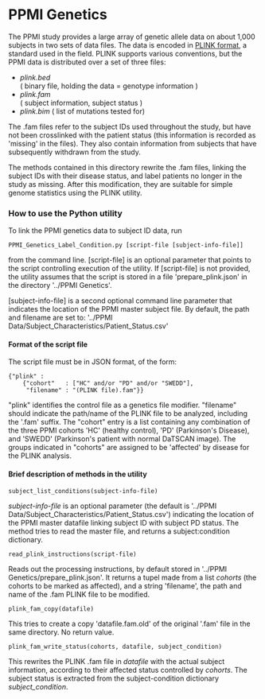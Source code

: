 PPMI Genetics
=============

The PPMI study provides a large array of genetic allele data on about 1,000 subjects in two sets of data files.  The data is encoded in [PLINK format](http://pngu.mgh.harvard.edu/~purcell/plink/), a standard used in the field.  PLINK supports various conventions, but the PPMI data is distributed over a set of three files:

*   *plink.bed*      
	( binary file, holding the data = genotype information )
*   *plink.fam*      
	( subject information, subject status ) 
*   *plink.bim*
	( list of mutations tested for)

The .fam files refer to the subject IDs used throughout the study, but have not been crosslinked with the patient status (this information is recorded as 'missing' in the files).  They also contain information from subjects that have subsequently withdrawn from the study.

The methods contained in this directory rewrite the .fam files, linking the subject IDs with their disease status, and label patients no longer in the study as missing.  After this modification, they are suitable for simple genome statistics using the PLINK utility.

### How to use the Python utility

To link the PPMI genetics data to subject ID data, run 

	PPMI_Genetics_Label_Condition.py [script-file [subject-info-file]]

from the command line.  [script-file] is an optional parameter that points to the script controlling execution of the utility.  If [script-file] is not provided, the utility assumes that the script is stored in a file 'prepare_plink.json' in the directory '../PPMI Genetics'.

[subject-info-file] is a second optional command line parameter that indicates the location of the PPMI master subject file.  By default, the path and filename are set to: '../PPMI Data/Subject_Characteristics/Patient_Status.csv'

#### Format of the script file

The script file must be in JSON format, of the form:

	{"plink" :
		{"cohort"   : ["HC" and/or "PD" and/or "SWEDD"],
	 	 "filename" : "(PLINK file).fam"}}

"plink" identifies the control file as a genetics file modifier.  "filename" should indicate the path/name of the PLINK file to be analyzed, including the '.fam' suffix.  The "cohort" entry is a list containing any combination of the three PPMI cohorts 'HC' (healthy control), 'PD' (Parkinson's Disease), and 'SWEDD' (Parkinson's patient with normal DaTSCAN image).  The groups indicated in "cohorts" are assigned to be 'affected' by disease for the PLINK analysis.

#### Brief description of methods in the utility

	subject_list_conditions(subject-info-file)

*subject-info-file* is an optional parameter (the default is '../PPMI Data/Subject_Characteristics/Patient_Status.csv') indicating the location of the PPMI master datafile linking subject ID with subject PD status.  The method tries to read the master file, and returns a subject:condition dictionary.

	read_plink_instructions(script-file)

Reads out the processing instructions, by default stored in '../PPMI Genetics/prepare_plink.json'.  It returns a tupel made from a list *cohorts* (the cohorts to be marked as affected), and a string 'filename', the path and name of the .fam PLINK file to be modified.

	plink_fam_copy(datafile)

This tries to create a copy 'datafile.fam.old' of the original '.fam' file in the same directory.  No return value.

	plink_fam_write_status(cohorts, datafile, subject_condition)

This rewrites the PLINK .fam file in *datafile* with the actual subject information, according to their affected status controlled by *cohorts*.  The subject status is extracted from the subject-condition dictionary *subject_condition*.